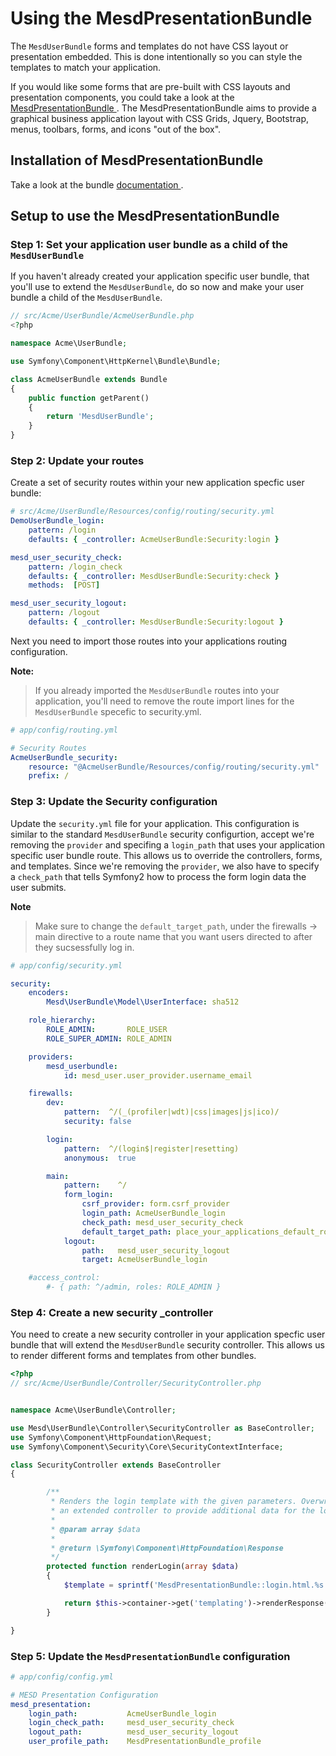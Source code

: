 Using the MesdPresentationBundle
=================================

The `MesdUserBundle` forms and templates do not have CSS layout or presentation embedded.
This is done intentionally so you can style the templates to match your application.

If you would like some forms that are pre-built with CSS layouts and presentation
components, you could take a look at the [ MesdPresentationBundle ](https://github.com/MESD/PresentationBundle).
The MesdPresentationBundle aims to provide a graphical business application layout with
CSS Grids, Jquery, Bootstrap, menus, toolbars, forms, and icons "out of the box".


## Installation of MesdPresentationBundle

Take a look at the bundle [ documentation ](https://github.com/MESD/PresentationBundle).


## Setup to use the MesdPresentationBundle


### Step 1: Set your application user bundle as a child of the `MesdUserBundle`

If you haven't already created your application specific user bundle, that you'll use
to extend the `MesdUserBundle`, do so now and make your user bundle a child of the
`MesdUserBundle`.

``` php
// src/Acme/UserBundle/AcmeUserBundle.php
<?php

namespace Acme\UserBundle;

use Symfony\Component\HttpKernel\Bundle\Bundle;

class AcmeUserBundle extends Bundle
{
    public function getParent()
    {
        return 'MesdUserBundle';
    }
}
```


### Step 2: Update your routes

Create a set of security routes within your new application specfic user bundle:

``` yaml
# src/Acme/UserBundle/Resources/config/routing/security.yml
DemoUserBundle_login:
    pattern: /login
    defaults: { _controller: AcmeUserBundle:Security:login }

mesd_user_security_check:
    pattern: /login_check
    defaults: { _controller: MesdUserBundle:Security:check }
    methods:  [POST]

mesd_user_security_logout:
    pattern: /logout
    defaults: { _controller: MesdUserBundle:Security:logout }
```

Next you need to import those routes into your applications routing configuration.

**Note:**

> If you already imported the `MesdUserBundle` routes into your application, you'll need
> to remove the route import lines for the `MesdUserBundle` specefic to security.yml.

``` yaml
# app/config/routing.yml

# Security Routes
AcmeUserBundle_security:
    resource: "@AcmeUserBundle/Resources/config/routing/security.yml"
    prefix: /

```


### Step 3: Update the Security configuration

Update the `security.yml` file for your application. This configuration is similar
to the standard `MesdUserBundle` security configurtion, accept we're removing the
`provider` and specifing a `login_path` that uses your application specific user
bundle route. This allows us to override the controllers, forms, and templates.
Since we're removing the `provider`, we also have to specify a `check_path` that
tells Symfony2 how to  process the form login data the user submits.

**Note**

> Make sure to change the `default_target_path`, under the firewalls -> main directive
> to a route name that you want users directed to after they sucsessfully log in.

``` yaml
# app/config/security.yml

security:
    encoders:
        Mesd\UserBundle\Model\UserInterface: sha512

    role_hierarchy:
        ROLE_ADMIN:       ROLE_USER
        ROLE_SUPER_ADMIN: ROLE_ADMIN

    providers:
        mesd_userbundle:
            id: mesd_user.user_provider.username_email

    firewalls:
        dev:
            pattern:  ^/(_(profiler|wdt)|css|images|js|ico)/
            security: false

        login:
            pattern:  ^/(login$|register|resetting)
            anonymous:  true

        main:
            pattern:    ^/
            form_login:
                csrf_provider: form.csrf_provider
                login_path: AcmeUserBundle_login
                check_path: mesd_user_security_check
                default_target_path: place_your_applications_default_route_here
            logout:
                path:   mesd_user_security_logout
                target: AcmeUserBundle_login

    #access_control:
        #- { path: ^/admin, roles: ROLE_ADMIN }
```

### Step 4: Create a new security _controller

You need to create a new security controller in your application specfic user bundle
that will extend the `MesdUserBundle` security controller. This allows us to render
different forms and templates from other bundles.

``` php
<?php
// src/Acme/UserBundle/Controller/SecurityController.php


namespace Acme\UserBundle\Controller;

use Mesd\UserBundle\Controller\SecurityController as BaseController;
use Symfony\Component\HttpFoundation\Request;
use Symfony\Component\Security\Core\SecurityContextInterface;

class SecurityController extends BaseController
{

        /**
         * Renders the login template with the given parameters. Overwrite this function in
         * an extended controller to provide additional data for the login template.
         *
         * @param array $data
         *
         * @return \Symfony\Component\HttpFoundation\Response
         */
        protected function renderLogin(array $data)
        {
            $template = sprintf('MesdPresentationBundle::login.html.%s', $this->container->getParameter('mesd_user.template.engine'));

            return $this->container->get('templating')->renderResponse($template, $data);
        }

}
```


### Step 5: Update the `MesdPresentationBundle` configuration


``` yaml
# app/config/config.yml

# MESD Presentation Configuration
mesd_presentation:
    login_path:           AcmeUserBundle_login
    login_check_path:     mesd_user_security_check
    logout_path:          mesd_user_security_logout
    user_profile_path:    MesdPresentationBundle_profile
```